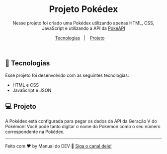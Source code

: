 <h1 align="center"> Projeto Pokédex </h1>

<p align="center">
Nesse projeto foi criado uma Pokédex utilizando apenas HTML, CSS, JavaScript e utilizando a API da <a href="https://pokeapi.co/">PokéAPI</a>
</p>

<p align="center">
  <a href="#-tecnologias">Tecnologias</a>&nbsp;&nbsp;&nbsp;|&nbsp;&nbsp;&nbsp;
  <a href="#-projeto">Projeto</a>&nbsp;&nbsp;&nbsp;&nbsp;&nbsp;&nbsp;
</p>

<br>


## 🚀 Tecnologias

Esse projeto foi desenvolvido com as seguintes tecnologias:

- HTML e CSS
- JavaScript e JSON

## 💻 Projeto

A Pokédex está configurada para pegar os dados da API da Geração V do Pokémon! Você pode tanto digitar o nome do Pokemon como o seu número correspondente na Pokédex.


---

Feito com ♥ by Manual do DEV :wave: [Siga o canal dele!](https://www.youtube.com/c/ManualdoDev)
